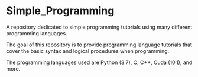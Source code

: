# Simple_Programming

A repository dedicated to simple programming tutorials using many different programming languages.

The goal of this repository is to provide programming language tutorials that cover the basic syntax and logical procedures when programming. 

The programming languages used are Python (3.7), C, C++, Cuda (10.1), and more.
